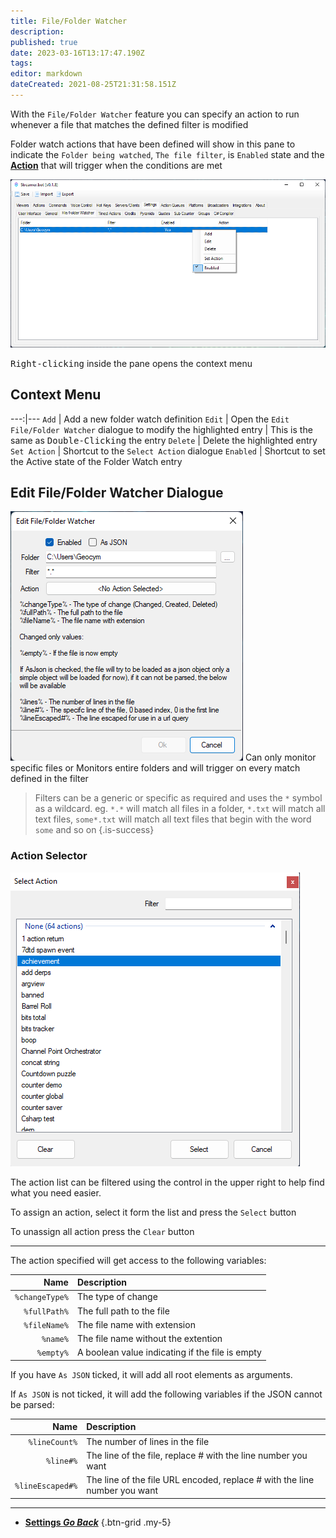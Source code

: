 ```yaml
---
title: File/Folder Watcher
description: 
published: true
date: 2023-03-16T13:17:47.190Z
tags: 
editor: markdown
dateCreated: 2021-08-25T21:31:58.151Z
---
```


With the `File/Folder Watcher` feature you can specify an action to run whenever a file that matches the defined filter is modified

Folder watch actions that have been defined will show in this pane to indicate the `Folder being watched`, `The file filter`, is `Enabled` state and the **[Action](/Actions)** that will trigger when the conditions are met

![file-folder-watcher-018.png](/file-folder-watcher-018.png)

<kbd>Right-clicking</kbd> inside the pane opens the context menu

## Context Menu

---:|---
`Add` | Add a new folder watch definition
`Edit` | Open the `Edit File/Folder Watcher` dialogue to modify the highlighted entry | This is the same as <kbd>Double-Clicking</kbd> the entry
`Delete` | Delete the highlighted entry
`Set Action` | Shortcut to the `Select Action` dialogue
`Enabled` | Shortcut to set the Active state of the Folder Watch entry

## Edit File/Folder Watcher Dialogue
![file-folder-watcher-edit-018.png](/file-folder-watcher-edit-018.png)
Can only monitor specific files or Monitors entire folders and will trigger on every match defined in the filter

> Filters can be a generic or specific as required and uses the `*` symbol as a wildcard.
> eg. `*.*` will match all files in a folder, `*.txt` will match all text files, `some*.txt` will match all text files that begin with the word `some` and so on
{.is-success}

### Action Selector
![action-selector-018.png](/action-selector-018.png)

The action list can be filtered using the control in the upper right to help find what you need easier.

To assign an action, select it form the list and press the `Select` button

To unassign all action press the `Clear` button

-----

The action specified will get access to the following variables:

Name | Description
----:|:------------
`%changeType%` | The type of change | `Changed`, `Created`, `Deleted`
`%fullPath%` | The full path to the file
`%fileName%` | The file name with extension
`%name%` | The file name without the extention
`%empty%` | A boolean value indicating if the file is empty

If you have `As JSON` ticked, it will add all root elements as arguments.

If `As JSON` is not ticked, it will add the following variables if the JSON cannot be parsed:

Name | Description
----:|:------------
`%lineCount%` | The number of lines in the file
`%line#%` | The line of the file, replace # with the line number you want
`%lineEscaped#%` | The line of the file URL encoded, replace # with the line number you want

---

- [<i class="mdi mdi-chevron-left"></i> **Settings *Go Back***](/Settings)
{.btn-grid .my-5}